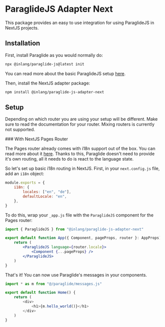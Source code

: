 # ParaglideJS Adapter Next

This package provides an easy to use integration for using ParaglideJS in NextJS projects.

## Installation

First, install Paraglide as you would normally do:

```bash
npx @inlang/paraglide-js@latest init
```

You can read more about the basic ParaglideJS setup [here](https://inlang.com/m/gerre34r/library-inlang-paraglideJs).

Then, install the NextJS adapter package:

```bash
npm install @inlang/paraglide-js-adapter-next
```

## Setup

Depending on which router you are using your setup will be different. Make sure to read the documentation for your router. Mixing routers is currently not supported.

### With NextJS Pages Router

The Pages router already comes with i18n support out of the box. You can read more about it [here](https://nextjs.org/docs/advanced-features/i18n-routing). Thanks to this, Paraglide doesn't need to provide it's own routing, all it needs to do is react to the language state.

So let's set up basic i18n routing in NextJS. First, in your `next.config.js` file, add an `i18n` object:

```js
module.exports = {
    i18n: {
        locales: ["en", "de"],
        defaultLocale: "en",
    },
}
```


To do this, wrap your `_app.js` file with the `ParaglideJS` component for the Pages router:

```jsx
import { ParaglideJS } from "@inlang/paraglide-js-adapter-next"

export default function App({ Component, pageProps, router }: AppProps) {
	return (
		<ParaglideJS language={router.locale}>
			<Component {...pageProps} />
		</ParaglideJS>
	)
}
```

That's it! You can now use Paraglide's messages in your components.

```ts
import * as m from "@/paraglide/messages.js"

export default function Home() {
    return (
        <div>
            <h1>{m.hello_world()}</h1>
        </div>
    )
}
```